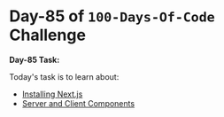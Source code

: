 # Day-85 of `100-Days-Of-Code` Challenge

**Day-85 Task:**

Today's task is to learn about:

- [Installing Next.js](https://nextjs.org/learn/react-foundations/installation)
- [Server and Client Components](https://nextjs.org/learn/react-foundations/server-and-client-components)